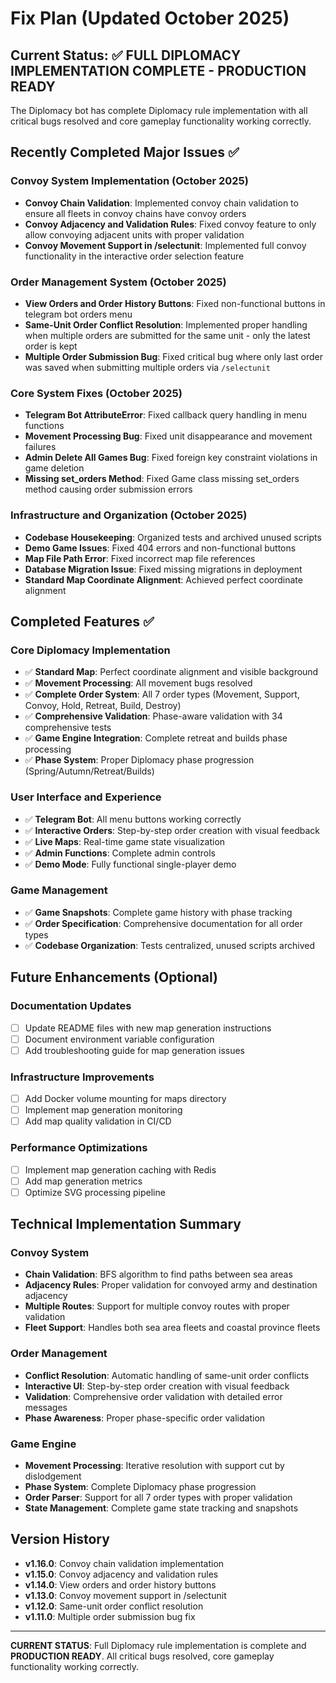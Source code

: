 # Fix Plan (Updated October 2025)

## Current Status: ✅ **FULL DIPLOMACY IMPLEMENTATION COMPLETE** - **PRODUCTION READY**

The Diplomacy bot has complete Diplomacy rule implementation with all critical bugs resolved and core gameplay functionality working correctly.

## Recently Completed Major Issues ✅

### **Convoy System Implementation** (October 2025)
- **Convoy Chain Validation**: Implemented convoy chain validation to ensure all fleets in convoy chains have convoy orders
- **Convoy Adjacency and Validation Rules**: Fixed convoy feature to only allow convoying adjacent units with proper validation
- **Convoy Movement Support in /selectunit**: Implemented full convoy functionality in the interactive order selection feature

### **Order Management System** (October 2025)
- **View Orders and Order History Buttons**: Fixed non-functional buttons in telegram bot orders menu
- **Same-Unit Order Conflict Resolution**: Implemented proper handling when multiple orders are submitted for the same unit - only the latest order is kept
- **Multiple Order Submission Bug**: Fixed critical bug where only last order was saved when submitting multiple orders via `/selectunit`

### **Core System Fixes** (October 2025)
- **Telegram Bot AttributeError**: Fixed callback query handling in menu functions
- **Movement Processing Bug**: Fixed unit disappearance and movement failures
- **Admin Delete All Games Bug**: Fixed foreign key constraint violations in game deletion
- **Missing set_orders Method**: Fixed Game class missing set_orders method causing order submission errors

### **Infrastructure and Organization** (October 2025)
- **Codebase Housekeeping**: Organized tests and archived unused scripts
- **Demo Game Issues**: Fixed 404 errors and non-functional buttons
- **Map File Path Error**: Fixed incorrect map file references
- **Database Migration Issue**: Fixed missing migrations in deployment
- **Standard Map Coordinate Alignment**: Achieved perfect coordinate alignment

## Completed Features ✅

### **Core Diplomacy Implementation**
- ✅ **Standard Map**: Perfect coordinate alignment and visible background
- ✅ **Movement Processing**: All movement bugs resolved
- ✅ **Complete Order System**: All 7 order types (Movement, Support, Convoy, Hold, Retreat, Build, Destroy)
- ✅ **Comprehensive Validation**: Phase-aware validation with 34 comprehensive tests
- ✅ **Game Engine Integration**: Complete retreat and builds phase processing
- ✅ **Phase System**: Proper Diplomacy phase progression (Spring/Autumn/Retreat/Builds)

### **User Interface and Experience**
- ✅ **Telegram Bot**: All menu buttons working correctly
- ✅ **Interactive Orders**: Step-by-step order creation with visual feedback
- ✅ **Live Maps**: Real-time game state visualization
- ✅ **Admin Functions**: Complete admin controls
- ✅ **Demo Mode**: Fully functional single-player demo

### **Game Management**
- ✅ **Game Snapshots**: Complete game history with phase tracking
- ✅ **Order Specification**: Comprehensive documentation for all order types
- ✅ **Codebase Organization**: Tests centralized, unused scripts archived

## Future Enhancements (Optional)

### **Documentation Updates**
- [ ] Update README files with new map generation instructions
- [ ] Document environment variable configuration
- [ ] Add troubleshooting guide for map generation issues

### **Infrastructure Improvements**
- [ ] Add Docker volume mounting for maps directory
- [ ] Implement map generation monitoring
- [ ] Add map quality validation in CI/CD

### **Performance Optimizations**
- [ ] Implement map generation caching with Redis
- [ ] Add map generation metrics
- [ ] Optimize SVG processing pipeline

## Technical Implementation Summary

### **Convoy System**
- **Chain Validation**: BFS algorithm to find paths between sea areas
- **Adjacency Rules**: Proper validation for convoyed army and destination adjacency
- **Multiple Routes**: Support for multiple convoy routes with proper validation
- **Fleet Support**: Handles both sea area fleets and coastal province fleets

### **Order Management**
- **Conflict Resolution**: Automatic handling of same-unit order conflicts
- **Interactive UI**: Step-by-step order creation with visual feedback
- **Validation**: Comprehensive order validation with detailed error messages
- **Phase Awareness**: Proper phase-specific order validation

### **Game Engine**
- **Movement Processing**: Iterative resolution with support cut by dislodgement
- **Phase System**: Complete Diplomacy phase progression
- **Order Parser**: Support for all 7 order types with proper validation
- **State Management**: Complete game state tracking and snapshots

## Version History

- **v1.16.0**: Convoy chain validation implementation
- **v1.15.0**: Convoy adjacency and validation rules
- **v1.14.0**: View orders and order history buttons
- **v1.13.0**: Convoy movement support in /selectunit
- **v1.12.0**: Same-unit order conflict resolution
- **v1.11.0**: Multiple order submission bug fix

---

**CURRENT STATUS**: Full Diplomacy rule implementation is complete and **PRODUCTION READY**. All critical bugs resolved, core gameplay functionality working correctly.